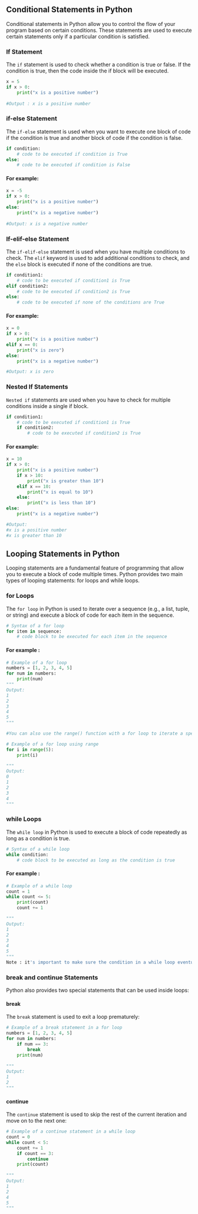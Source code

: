 ## Conditional Statements in Python

Conditional statements in Python allow you to control the flow of your program based on certain conditions. These statements are used to execute certain statements only if a particular condition is satisfied.

### If Statement

The `if` statement is used to check whether a condition is true or false.
If the condition is true, then the code inside the if block will be executed.
```python
x = 5
if x > 0:
    print("x is a positive number")
    
#Output : x is a positive number
```

### if-else Statement
The `if-else` statement is used when you want to execute one block of code if the condition is true
and another block of code if the condition is false.
```python
if condition:
    # code to be executed if condition is True
else:
    # code to be executed if condition is False
```
#### For example:

```python
x = -5
if x > 0:
    print("x is a positive number")
else:
    print("x is a negative number")
    
#Output: x is a negative number
```

### If-elif-else Statement
The `if-elif-else` statement is used when you have multiple conditions to check.
The `elif` keyword is used to add additional conditions to check,
and the `else` block is executed if none of the conditions are true.
```python
if condition1:
    # code to be executed if condition1 is True
elif condition2:
    # code to be executed if condition2 is True
else:
    # code to be executed if none of the conditions are True
```
#### For example:

```python
x = 0
if x > 0:
    print("x is a positive number")
elif x == 0:
    print("x is zero")
else:
    print("x is a negative number")

#Output: x is zero
```

### Nested If Statements
`Nested if` statements are used when you have to check for multiple conditions inside a single if block.
```python
if condition1:
    # code to be executed if condition1 is True
    if condition2:
        # code to be executed if condition2 is True
```
#### For example:

```python
x = 10
if x > 0:
    print("x is a positive number")
    if x > 10:
        print("x is greater than 10")
    elif x == 10:
        print("x is equal to 10")
    else:
        print("x is less than 10")
else:
    print("x is a negative number")

#Output: 
#x is a positive number
#x is greater than 10
```

## Looping Statements in Python
Looping statements are a fundamental feature of programming that allow you to execute a block of code multiple times.
Python provides two main types of looping statements: for loops and while loops.

### for Loops
The `for loop` in Python is used to iterate over a sequence (e.g., a list, tuple, or string)
and execute a block of code for each item in the sequence.

```python
# Syntax of a for loop
for item in sequence:
    # code block to be executed for each item in the sequence
```
#### For example :
```python
# Example of a for loop
numbers = [1, 2, 3, 4, 5]
for num in numbers:
    print(num)
"""
Output:
1
2
3
4
5
"""

#You can also use the range() function with a for loop to iterate a specific number of times:

# Example of a for loop using range
for i in range(5):
    print(i)

"""
Output:
0
1
2
3
4
"""
```
### while Loops
The `while loop` in Python is used to execute a block of code repeatedly as long as a condition is true.

```python
# Syntax of a while loop
while condition:
    # code block to be executed as long as the condition is true
```
#### For example :
```python
# Example of a while loop
count = 1
while count <= 5:
    print(count)
    count += 1

"""
Output:
1
2
3
4
5
"""
Note : it's important to make sure the condition in a while loop eventually becomes False to avoid an infinite loop.
```

### break and continue Statements
Python also provides two special statements that can be used inside loops:
#### break
The `break` statement is used to exit a loop prematurely:
```python
# Example of a break statement in a for loop
numbers = [1, 2, 3, 4, 5]
for num in numbers:
    if num == 3:
        break
    print(num)
    
"""
Output:
1
2
"""
```
#### continue
The `continue` statement is used to skip the rest of the current iteration and move on to the next one:
```python
# Example of a continue statement in a while loop
count = 0
while count < 5:
    count += 1
    if count == 3:
        continue
    print(count)
    
"""
Output:
1
2
4
5
"""
```
